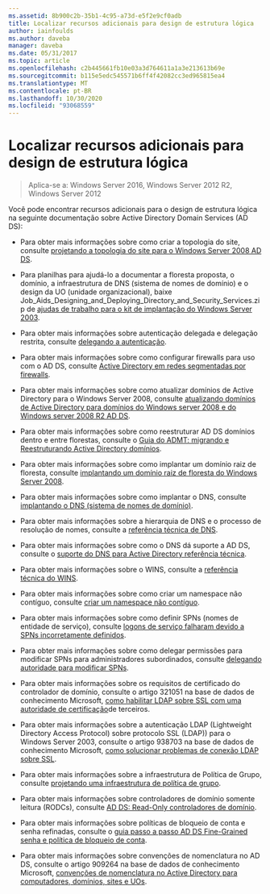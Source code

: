```yaml
---
ms.assetid: 8b900c2b-35b1-4c95-a73d-e5f2e9cf0adb
title: Localizar recursos adicionais para design de estrutura lógica
author: iainfoulds
ms.author: daveba
manager: daveba
ms.date: 05/31/2017
ms.topic: article
ms.openlocfilehash: c2b445661fb10e03a3d764611a1a3e213613b69e
ms.sourcegitcommit: b115e5edc545571b6ff4f42082cc3ed965815ea4
ms.translationtype: MT
ms.contentlocale: pt-BR
ms.lasthandoff: 10/30/2020
ms.locfileid: "93068559"
---
```

# <a name="finding-additional-resources-for-logical-structure-design"></a>Localizar recursos adicionais para design de estrutura lógica

> Aplica-se a: Windows Server 2016, Windows Server 2012 R2, Windows Server 2012

Você pode encontrar recursos adicionais para o design de estrutura lógica na seguinte documentação sobre Active Directory Domain Services (AD DS):

- Para obter mais informações sobre como criar a topologia do site, consulte [projetando a topologia do site para o Windows Server 2008 AD DS](Designing-the-Site-Topology.md).

- Para planilhas para ajudá-lo a documentar a floresta proposta, o domínio, a infraestrutura de DNS (sistema de nomes de domínio) e o design da UO (unidade organizacional), baixe Job_Aids_Designing_and_Deploying_Directory_and_Security_Services.zip de [ajudas de trabalho para o kit de implantação do Windows Server 2003](https://microsoft.com/download/details.aspx?id=9608).

- Para obter mais informações sobre autenticação delegada e delegação restrita, consulte [delegando a autenticação](/previous-versions/windows/it-pro/windows-server-2003/cc739740(v=ws.10)).

- Para obter mais informações sobre como configurar firewalls para uso com o AD DS, consulte [Active Directory em redes segmentadas por firewalls](https://microsoft.com/download/details.aspx?familyid=c2ef3846-43f0-4caf-9767-a9166368434e).

- Para obter mais informações sobre como atualizar domínios de Active Directory para o Windows Server 2008, consulte [atualizando domínios de Active Directory para domínios do Windows server 2008 e do Windows server 2008 R2 AD DS](/previous-versions/windows/it-pro/windows-server-2008-r2-and-2008/cc731188(v=ws.10)).

- Para obter mais informações sobre como reestruturar AD DS domínios dentro e entre florestas, consulte o [Guia do ADMT: migrando e Reestruturando Active Directory domínios](/previous-versions/windows/it-pro/windows-server-2008-r2-and-2008/cc974332(v=ws.10)).

- Para obter mais informações sobre como implantar um domínio raiz de floresta, consulte [implantando um domínio raiz de floresta do Windows Server 2008](/previous-versions/windows/it-pro/windows-server-2008-r2-and-2008/cc731174(v=ws.10)).

- Para obter mais informações sobre como implantar o DNS, consulte [implantando o DNS (sistema de nomes de domínio)](/previous-versions/windows/it-pro/windows-server-2003/cc780661(v=ws.10)).

- Para obter mais informações sobre a hierarquia de DNS e o processo de resolução de nomes, consulte a [referência técnica de DNS](/previous-versions/windows/it-pro/windows-server-2003/cc779926(v=ws.10)).

- Para obter mais informações sobre como o DNS dá suporte a AD DS, consulte o [suporte do DNS para Active Directory referência técnica](/previous-versions/windows/it-pro/windows-server-2003/cc781627(v=ws.10)).

- Para obter mais informações sobre o WINS, consulte a [referência técnica do WINS](/previous-versions/windows/it-pro/windows-server-2003/cc736411(v=ws.10)).

- Para obter mais informações sobre como criar um namespace não contíguo, consulte [criar um namespace não contíguo](/previous-versions/windows/it-pro/windows-server-2003/cc755926(v=ws.10)).

- Para obter mais informações sobre como definir SPNs (nomes de entidade de serviço), consulte [logons de serviço falharam devido a SPNs incorretamente definidos](/previous-versions/windows/it-pro/windows-server-2003/cc772897(v=ws.10)).

- Para obter mais informações sobre como delegar permissões para modificar SPNs para administradores subordinados, consulte [delegando autoridade para modificar SPNs](/previous-versions/windows/it-pro/windows-server-2008-R2-and-2008/cc770439(v=ws.10)).

- Para obter mais informações sobre os requisitos de certificado do controlador de domínio, consulte o artigo 321051 na base de dados de conhecimento Microsoft, [como habilitar LDAP sobre SSL com uma autoridade de certificação](https://support.microsoft.com/help/321051/)de terceiros.

- Para obter mais informações sobre a autenticação LDAP (Lightweight Directory Access Protocol) sobre protocolo SSL (LDAP)) para o Windows Server 2003, consulte o artigo 938703 na base de dados de conhecimento Microsoft, [como solucionar problemas de conexão LDAP sobre SSL](https://support.microsoft.com/help/938703/).

- Para obter mais informações sobre a infraestrutura de Política de Grupo, consulte [projetando uma infraestrutura de política de grupo](/previous-versions/windows/it-pro/windows-server-2003/cc786524(v=ws.10)).

- Para obter mais informações sobre controladores de domínio somente leitura (RODCs), consulte [AD DS: Read-Only controladores de domínio](/previous-versions/windows/it-pro/windows-server-2008-r2-and-2008/cc732801(v=ws.10)).

- Para obter mais informações sobre políticas de bloqueio de conta e senha refinadas, consulte o [guia passo a passo AD DS Fine-Grained senha e política de bloqueio de conta](/previous-versions/windows/it-pro/windows-server-2008-r2-and-2008/cc770842(v=ws.10)).

- Para obter mais informações sobre convenções de nomenclatura no AD DS, consulte o artigo 909264 na base de dados de conhecimento Microsoft, [convenções de nomenclatura no Active Directory para computadores, domínios, sites e UOs](https://support.microsoft.com/help/909264/).
